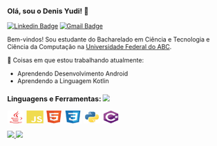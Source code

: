 ### Olá, sou o Denis Yudi! 👋

[![Linkedin Badge](https://img.shields.io/badge/-denisyudi-blue?style=flat&logo=Linkedin&logoColor=white&link=https://www.linkedin.com/in/denisyudi/)](https://www.linkedin.com/in/denisyudi/)
[![Gmail Badge](https://img.shields.io/badge/-denisyudi-c14438?style=flat&logo=Gmail&logoColor=white&link=mailto:denisyudi@gmail.com)](mailto:denisyudi@gmail.com)

Bem-vindos! Sou estudante do Bacharelado em Ciência e Tecnologia e Ciência da Computação na [Universidade Federal do ABC](https://www.ufabc.edu.br).

💼  Coisas em que estou trabalhando atualmente:
* Aprendendo Desenvolvimento Android
* Aprendendo a Linguagem Kotlin

 ### Linguagens e Ferramentas: <img src="https://media.giphy.com/media/WUlplcMpOCEmTGBtBW/giphy.gif" width="30">
<div style="display: inline_block">
  <img align="center" alt="Denis-Java" height="30" width="40" src="https://raw.githubusercontent.com/devicons/devicon/master/icons/java/java-plain.svg">
  <img align="center" alt="Denis-Js" height="30" width="40" src="https://raw.githubusercontent.com/devicons/devicon/master/icons/javascript/javascript-plain.svg">
  <img align="center" alt="Denis-HTML" height="30" width="40" src="https://raw.githubusercontent.com/devicons/devicon/master/icons/html5/html5-original.svg">
  <img align="center" alt="Denis-CSS" height="30" width="40" src="https://raw.githubusercontent.com/devicons/devicon/master/icons/css3/css3-original.svg">
  <img align="center" alt="Denis-Python" height="30" width="40" src="https://raw.githubusercontent.com/devicons/devicon/master/icons/python/python-original.svg">
  <img align="center" alt="Denis-Csharp" height="30" width="40" src="https://raw.githubusercontent.com/devicons/devicon/master/icons/csharp/csharp-original.svg">
</div>
<br>
<div>
  <a href="https://github.com/denisyudi">
  <img height="180em" src="https://github-readme-stats.vercel.app/api?username=denisyudi&show_icons=true&theme=calm&include_all_commits=true&count_private=true"/>
  <img height="180em" src="https://github-readme-stats.vercel.app/api/top-langs/?username=denisyudi&layout=compact&langs_count=7&theme=calm"/>
</div>
